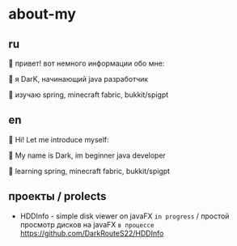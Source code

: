 # about-my

## ru

💾 привет! вот немного информации обо мне:

🪪 я DarK, начинающий java разработчик

📖 изучаю spring, minecraft fabric, bukkit/spigpt

## en

💾 Hi! Let me introduce myself:

🪪 My name is Dark, im beginner java developer

📖 learning spring, minecraft fabric, bukkit/spigpt

## проекты / prolects
- HDDInfo - simple disk viewer on javaFX `in progress` / простой просмотр дисков на javaFX `в процессе`
  https://github.com/DarkRouteS22/HDDInfo

